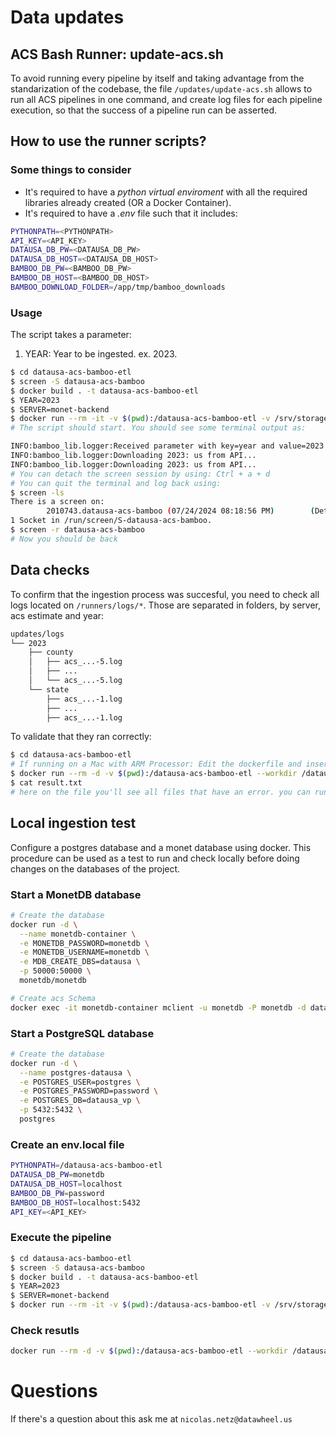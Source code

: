 # Data updates

## ACS Bash Runner: update-acs.sh
To avoid running every pipeline by itself and taking advantage from the standarization of the codebase, the file `/updates/update-acs.sh` allows to run all ACS pipelines in one command, and create log files for each pipeline execution, so that the success of a pipeline run can be asserted.

## How to use the runner scripts?
### Some things to consider
* It's required to have a *python virtual enviroment* with all the required libraries already created (OR a Docker Container).
* It's required to have a *.env* file such that it includes:

```bash
PYTHONPATH=<PYTHONPATH>
API_KEY=<API_KEY>
DATAUSA_DB_PW=<DATAUSA_DB_PW>
DATAUSA_DB_HOST=<DATAUSA_DB_HOST>
BAMBOO_DB_PW=<BAMBOO_DB_PW>
BAMBOO_DB_HOST=<BAMBOO_DB_HOST>
BAMBOO_DOWNLOAD_FOLDER=/app/tmp/bamboo_downloads
```

### Usage
The script takes a parameter:
1. YEAR: Year to be ingested. ex. 2023.

```bash
$ cd datausa-acs-bamboo-etl
$ screen -S datausa-acs-bamboo
$ docker build . -t datausa-acs-bamboo-etl
$ YEAR=2023
$ SERVER=monet-backend
$ docker run --rm -it -v $(pwd):/datausa-acs-bamboo-etl -v /srv/storage/code_niconetz/tmp:/app/tmp/bamboo_downloads --network="host" --workdir /datausa-acs-bamboo-etl --env-file $(pwd)/.env.local datausa-acs-bamboo-etl:latest bash updates/update-acs.sh $YEAR $SERVER
# The script should start. You should see some terminal output as:

INFO:bamboo_lib.logger:Received parameter with key=year and value=2023
INFO:bamboo_lib.logger:Downloading 2023: us from API...
INFO:bamboo_lib.logger:Downloading 2023: us from API...
# You can detach the screen session by using: Ctrl + a + d
# You can quit the terminal and log back using:
$ screen -ls
There is a screen on:
        2010743.datausa-acs-bamboo (07/24/2024 08:18:56 PM)        (Detached)
1 Socket in /run/screen/S-datausa-acs-bamboo.
$ screen -r datausa-acs-bamboo
# Now you should be back
```

## Data checks
To confirm that the ingestion process was succesful, you need to check all logs located on `/runners/logs/*`. Those are separated in folders, by server, acs estimate and year:

```bash
updates/logs
└── 2023
    ├── county
    │   ├── acs_...-5.log
    │   ├── ...
    │   └── acs_...-5.log
    └── state
        ├── acs_...-1.log
        ├── ...
        ├── acs_...-1.log
```

To validate that they ran correctly:
```bash
$ cd datausa-acs-bamboo-etl
# If running on a Mac with ARM Processor: Edit the dockerfile and insert the --plaftorm on the FROM line.
$ docker run --rm -d -v $(pwd):/datausa-acs-bamboo-etl --workdir /datausa-acs-bamboo-etl datausa-acs-bamboo-etl:latest bash updates/log-search.sh
$ cat result.txt
# here on the file you'll see all files that have an error. you can run them manually afterwards. If there's an issue, pleas contact us!
```

## Local ingestion test

Configure a postgres database and a monet database using docker. This procedure can be used as a test to run and check locally before doing changes on the databases of the project.


### Start a MonetDB database

```bash
# Create the database
docker run -d \
  --name monetdb-container \
  -e MONETDB_PASSWORD=monetdb \
  -e MONETDB_USERNAME=monetdb \
  -e MDB_CREATE_DBS=datausa \
  -p 50000:50000 \
  monetdb/monetdb

# Create acs Schema
docker exec -it monetdb-container mclient -u monetdb -P monetdb -d datausa -s "CREATE SCHEMA acs;"
```

### Start a PostgreSQL database
```bash
# Create the database
docker run -d \
  --name postgres-datausa \
  -e POSTGRES_USER=postgres \
  -e POSTGRES_PASSWORD=password \
  -e POSTGRES_DB=datausa_vp \
  -p 5432:5432 \
  postgres        
```

### Create an env.local file


```bash
PYTHONPATH=/datausa-acs-bamboo-etl
DATAUSA_DB_PW=monetdb
DATAUSA_DB_HOST=localhost
BAMBOO_DB_PW=password
BAMBOO_DB_HOST=localhost:5432
API_KEY=<API_KEY>
```

### Execute the pipeline

```bash
$ cd datausa-acs-bamboo-etl
$ screen -S datausa-acs-bamboo
$ docker build . -t datausa-acs-bamboo-etl
$ YEAR=2023
$ SERVER=monet-backend
$ docker run --rm -it -v $(pwd):/datausa-acs-bamboo-etl -v /srv/storage/code_niconetz/tmp:/app/tmp/bamboo_downloads --network="host" --workdir /datausa-acs-bamboo-etl --env-file $(pwd)/.env.local datausa-acs-bamboo-etl:latest bash updates/update-acs.sh $YEAR $SERVER
```

### Check resutls
```bash
docker run --rm -d -v $(pwd):/datausa-acs-bamboo-etl --workdir /datausa-acs-bamboo-etl datausa-acs-bamboo-etl:latest bash updates/log-search.sh && cat updates/result.txt
```

# Questions
If there's a question about this ask me at `nicolas.netz@datawheel.us`
